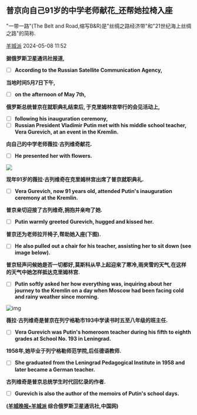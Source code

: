 ## 普京向自己91岁的中学老师献花_还帮她拉椅入座

"一带一路"(The Belt and Road,缩写B&R)是"丝绸之路经济带"和"21世纪海上丝绸之路"的简称.

[羊城派](https://baijiahao.baidu.com/s?id=1798455495916988612&wfr=spider&for=pc)  2024-05-08 11:52

**据俄罗斯卫星通讯社报道,**

* [ ] **According to the Russian Satellite Communication Agency,**

**当地时间5月7日下午,**

* [ ] **on the afternoon of May 7th,**

**俄罗斯总统普京在就职典礼结束后, 于克里姆林宫举行的会见活动上,**

* [ ] **following his inauguration ceremony,**
* [ ] **Russian President Vladimir Putin met with his middle school teacher, Vera Gurevich, at an event in the Kremlin.**

**向自己的中学老师薇拉·古列维奇献花.**

* [ ] **He presented her with flowers.**

![](https://pics2.baidu.com/feed/908fa0ec08fa513d3a5454033312aff6b0fbd9f9.jpeg@f_auto?token=59e741b4d79aa9de17b44d0f33467467)

**现年91岁的薇拉·古列维奇在克里姆林宫出席了普京就职典礼.**

* [ ] **Vera Gurevich, now 91 years old, attended Putin's inauguration ceremony at the Kremlin.**

**普京亲切迎接了古列维奇,拥抱并亲吻了她.**

* [ ] **Putin warmly greeted Gurevich, hugged and kissed her.**

**普京还为老师拉开椅子,帮助她入座(下图).**

* [ ] **He also pulled out a chair for his teacher, assisting her to sit down (see image below).**

**普京轻声问候她是否一切都好,莫斯科从早上起迎来了寒冷,雨夹雪的天气,在这样的天气中她怎样抵达克里姆林宫.**

* [ ] **Putin softly asked her how everything was, inquiring about her journey to the Kremlin on a day when Moscow had been facing cold and rainy weather since morning.**

![img](https://pics0.baidu.com/feed/7c1ed21b0ef41bd530a1f0e440a57bc638db3db8.jpeg@f_auto?token=3d884d992f5187e78cb103918a2bf9f2)

**薇拉·古列维奇是普京在列宁格勒市193中学读书时五至八年级的班主任.**

* [ ] **Vera Gurevich was Putin's homeroom teacher during his fifth to eighth grades at School No. 193 in Leningrad.**

**1958年,她毕业于列宁格勒师范学院,后任德语教师.**

* [ ] **She graduated from the Leningrad Pedagogical Institute in 1958 and later became a German teacher.**

**古列维奇是普京总统学生时代回忆录的作者.**

* [ ] **Gurevich is also the author of the memoirs of Putin's school days.**

**([羊城晚报•羊城派](https://baijiahao.baidu.com/s?id=1798455495916988612&wfr=spider&for=pc) 综合俄罗斯卫星通讯社,中国网)**
